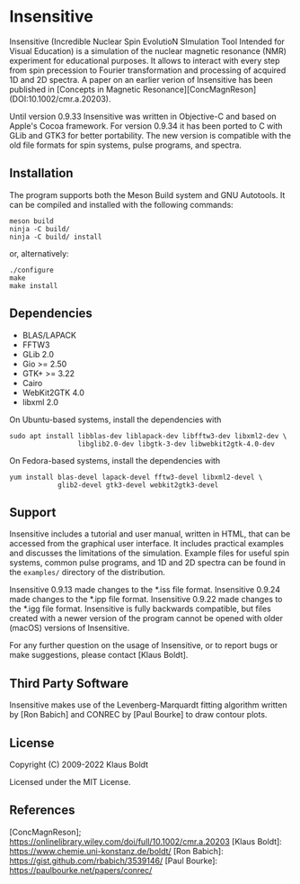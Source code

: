 # Insensitive

Insensitive (Incredible Nuclear Spin EvolutioN SImulation Tool Intended for 
Visual Education) is a simulation of the nuclear magnetic resonance (NMR)
experiment for educational purposes. It allows to interact with every step 
from spin precession to Fourier transformation and processing of acquired 1D 
and 2D spectra. A paper on an earlier verion of Insensitive has been published
in [Concepts in Magnetic Resonance][ConcMagnReson] (DOI:10.1002/cmr.a.20203).

Until version 0.9.33 Insensitive was written in Objective-C and based on 
Apple's Cocoa framework. For version 0.9.34 it has been ported to C with GLib
and GTK3 for better portability. The new version is compatible with the old
file formats for spin systems, pulse programs, and spectra.

## Installation

The program supports both the Meson Build system and GNU Autotools. It can be 
compiled and installed with the following commands:

```
meson build
ninja -C build/
ninja -C build/ install
```

or, alternatively:

```
./configure
make
make install
```

## Dependencies

- BLAS/LAPACK
- FFTW3
- GLib 2.0
- Gio >= 2.50
- GTK+ >= 3.22
- Cairo
- WebKit2GTK 4.0
- libxml 2.0

On Ubuntu-based systems, install the dependencies with

```
sudo apt install libblas-dev liblapack-dev libfftw3-dev libxml2-dev \
                 libglib2.0-dev libgtk-3-dev libwebkit2gtk-4.0-dev
```

On Fedora-based systems, install the dependencies with

```
yum install blas-devel lapack-devel fftw3-devel libxml2-devel \
            glib2-devel gtk3-devel webkit2gtk3-devel
```

## Support

Insensitive includes a tutorial and user manual, written in HTML, that can be 
accessed from the graphical user interface. It includes practical examples and
discusses the limitations of the simulation. Example files for useful spin
systems, common pulse programs, and 1D and 2D spectra can be found in the
`examples/` directory of the distribution. 

Insensitive 0.9.13 made changes to the *.iss file format. Insensitive 0.9.24
made changes to the *.ipp file format. Insensitive 0.9.22 made changes to the
*.igg file format. Insensitive is fully backwards compatible, but files created 
with a newer version of the program cannot be opened with older (macOS) 
versions of Insensitive.

For any further question on the usage of Insensitive, or to report bugs or 
make suggestions, please contact [Klaus Boldt].

## Third Party Software

Insensitive makes use of the Levenberg-Marquardt fitting algorithm written by 
[Ron Babich] and CONREC by [Paul Bourke] to draw contour plots.

## License

Copyright (C) 2009-2022 Klaus Boldt

Licensed under the MIT License.

## References

  [ConcMagnReson]; <https://onlinelibrary.wiley.com/doi/full/10.1002/cmr.a.20203>
  [Klaus Boldt]: <https://www.chemie.uni-konstanz.de/boldt/>
  [Ron Babich]: <https://gist.github.com/rbabich/3539146/>
  [Paul Bourke]: <https://paulbourke.net/papers/conrec/>
